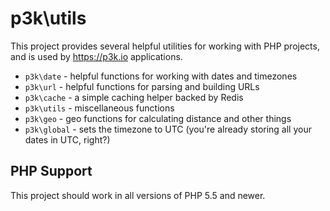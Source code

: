 p3k\utils
=========

This project provides several helpful utilities for working with PHP projects, and is used by https://p3k.io applications.

* `p3k\date` - helpful functions for working with dates and timezones
* `p3k\url` - helpful functions for parsing and building URLs
* `p3k\cache` - a simple caching helper backed by Redis
* `p3k\utils` - miscellaneous functions
* `p3k\geo` - geo functions for calculating distance and other things
* `p3k\global` - sets the timezone to UTC (you're already storing all your dates in UTC, right?)

PHP Support
-----------

This project should work in all versions of PHP 5.5 and newer.


